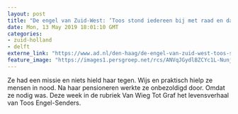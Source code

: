 ```yaml
---
layout: post
title: "De engel van Zuid-West: ‘Toos stond iedereen bij met raad en daad’"
date: Mon, 13 May 2019 18:01:10 GMT
categories: 
- zuid-holland 
- delft 
externe_link: "https://www.ad.nl/den-haag/de-engel-van-zuid-west-toos-stond-iedereen-bij-met-raad-en-daad~abfc360d/"
feature_image: "https://images1.persgroep.net/rcs/ANVqJGydlBZCYc1L-Nunjh01xrw/diocontent/148064257/_fitwidth/400/?appId=21791a8992982cd8da851550a453bd7f&quality=0.7"
---
```


Ze had een missie en niets hield haar tegen. Wijs en praktisch hielp ze mensen in nood. Na haar pensioneren werkte ze onbezoldigd door. Omdat ze nodig was. Deze week in de rubriek Van Wieg Tot Graf het levensverhaal van Toos Engel-Senders.
